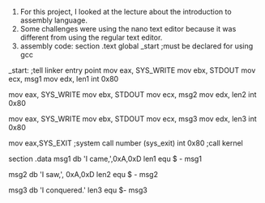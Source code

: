 1. For this project, I looked at the lecture about the introduction to assembly language.
2. Some challenges were using the nano text editor because it was different from using the regular text editor.
3. assembly code:
   section  .text
   global _start    ;must be declared for using gcc

_start:             ;tell linker entry point
   mov eax, SYS_WRITE
   mov ebx, STDOUT
   mov ecx, msg1
   mov edx, len1
   int 0x80

   mov eax, SYS_WRITE
   mov ebx, STDOUT
   mov ecx, msg2
   mov edx, len2
   int 0x80

   mov eax, SYS_WRITE
   mov ebx, STDOUT
   mov ecx, msg3
   mov edx, len3
   int 0x80

   mov eax,SYS_EXIT    ;system call number (sys_exit)
   int 0x80            ;call kernel

section  .data
msg1 db 'I came,',0xA,0xD
len1 equ $ - msg1

msg2 db 'I saw,', 0xA,0xD
len2 equ $ - msg2

msg3 db 'I conquered.'
len3 equ $- msg3
